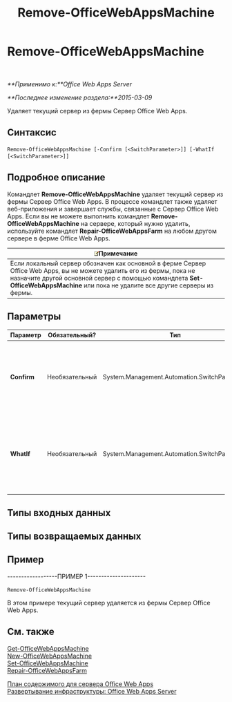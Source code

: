 ﻿---
title: Remove-OfficeWebAppsMachine
TOCTitle: Remove-OfficeWebAppsMachine
ms:assetid: 5ad806f2-67c6-41ed-a708-69db800f492a
ms:mtpsurl: https://technet.microsoft.com/ru-ru/library/JJ219440(v=office.15)
ms:contentKeyID: 49624485
ms.date: 12/22/2017
mtps_version: v=office.15
ms.translationtype: HT
---

# Remove-OfficeWebAppsMachine

 

_**Применимо к:**Office Web Apps Server_

_**Последнее изменение раздела:**2015-03-09_

Удаляет текущий сервер из фермы Сервер Office Web Apps.

## Синтаксис

    Remove-OfficeWebAppsMachine [-Confirm [<SwitchParameter>]] [-WhatIf [<SwitchParameter>]]

## Подробное описание

Командлет **Remove-OfficeWebAppsMachine** удаляет текущий сервер из фермы Сервер Office Web Apps. В процессе командлет также удаляет веб-приложения и завершает службы, связанные с Сервер Office Web Apps. Если вы не можете выполнить командлет **Remove-OfficeWebAppsMachine** на сервере, который нужно удалить, используйте командлет **Repair-OfficeWebAppsFarm** на любом другом сервере в ферме Office Web Apps.

<table>
<thead>
<tr class="header">
<th><img src="images/JJ219451.note(Office.15).gif" title="Примечание" alt="Примечание" /><strong>Примечание</strong></th>
</tr>
</thead>
<tbody>
<tr class="odd">
<td>Если локальный сервер обозначен как основной в ферме Сервер Office Web Apps, вы не можете удалить его из фермы, пока не назначите другой основной сервер с помощью командлета <strong>Set-OfficeWebAppsMachine</strong> или пока не удалите все другие серверы из фермы.</td>
</tr>
</tbody>
</table>


## Параметры


<table>
<colgroup>
<col style="width: 25%" />
<col style="width: 25%" />
<col style="width: 25%" />
<col style="width: 25%" />
</colgroup>
<thead>
<tr class="header">
<th>Параметр</th>
<th>Обязательный?</th>
<th>Тип</th>
<th>Описание</th>
</tr>
</thead>
<tbody>
<tr class="odd">
<td><p><strong>Confirm</strong></p></td>
<td><p>Необязательный</p></td>
<td><p>System.Management.Automation.SwitchParameter</p></td>
<td><p>Предлагает подтвердить выполнение команды. Чтобы получить дополнительные сведения, введите следующую команду: <strong>get-help about_commonparameters</strong></p></td>
</tr>
<tr class="even">
<td><p><strong>WhatIf</strong></p></td>
<td><p>Необязательный</p></td>
<td><p>System.Management.Automation.SwitchParameter</p></td>
<td><p>Отображает описание команды. При этом сама команда не выполняется. Чтобы получить дополнительные сведения, введите следующую команду: <strong>get-help about_commonparameters</strong></p></td>
</tr>
</tbody>
</table>


## Типы входных данных

## Типы возвращаемых данных

## Пример

\------------------ПРИМЕР 1---------------------

    Remove-OfficeWebAppsMachine

В этом примере текущий сервер удаляется из фермы Сервер Office Web Apps.

## См. также


[Get-OfficeWebAppsMachine](get-officewebappsmachine.md)  
[New-OfficeWebAppsMachine](new-officewebappsmachine.md)  
[Set-OfficeWebAppsMachine](set-officewebappsmachine.md)  
[Repair-OfficeWebAppsFarm](repair-officewebappsfarm.md)  


[План содержимого для сервера Office Web Apps](content-roadmap-for-office-web-apps-server.md)  
[Развертывание инфраструктуры: Office Web Apps Server](deploy-the-infrastructure-office-web-apps-server.md)  
  

[](deploy-the-infrastructure-office-web-apps-server.md)

